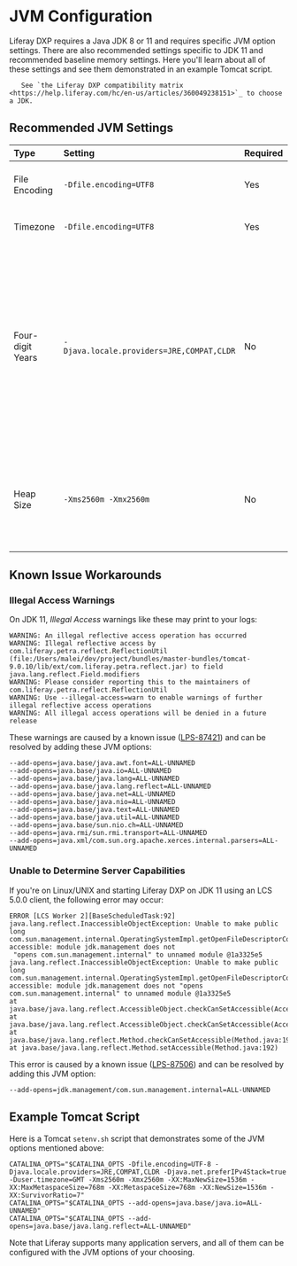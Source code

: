 # JVM Configuration

Liferay DXP requires a Java JDK 8 or 11 and requires specific JVM option settings. There are also recommended settings specific to JDK 11 and recommended baseline memory settings. Here you'll learn about all of these settings and see them demonstrated in an example Tomcat script.

```note::
   See `the Liferay DXP compatibility matrix <https://help.liferay.com/hc/en-us/articles/360049238151>`_ to choose a JDK.
```

## Recommended JVM Settings

| Type | Setting | Required | Description |
| :---------- | :------ | :------- | :---------- |
| File Encoding | `-Dfile.encoding=UTF8` | Yes | DXP requires UTF-8 file encoding to support internationalization. |
| Timezone | `-Dfile.encoding=UTF8` | Yes | DXP uses the GMT timezone for all dates. |
| Four-digit Years | `-Djava.locale.providers=JRE,COMPAT,CLDR` | No | On JDK 11, this setting displays four-digit years. Since JDK 9, the Unicode Common Locale Data Repository (CLDR) is the default locales provider. CLDR does not provide years in a four-digit format (see [LPS-87191](https://issues.liferay.com/browse/LPS-87191)). This setting works around the issue by using JDK 8's default locales provider. |
| Heap Size | `-Xms2560m -Xmx2560m` | No | The recommended maximum heap size is 2GB. Setting the minimum heap size to the maximum heap size value minimizes garbage collections. |

## Known Issue Workarounds

### Illegal Access Warnings

On JDK 11, _Illegal Access_ warnings like these may print to your logs:

```message
WARNING: An illegal reflective access operation has occurred
WARNING: Illegal reflective access by com.liferay.petra.reflect.ReflectionUtil (file:/Users/malei/dev/project/bundles/master-bundles/tomcat-9.0.10/lib/ext/com.liferay.petra.reflect.jar) to field java.lang.reflect.Field.modifiers
WARNING: Please consider reporting this to the maintainers of com.liferay.petra.reflect.ReflectionUtil
WARNING: Use --illegal-access=warn to enable warnings of further illegal reflective access operations
WARNING: All illegal access operations will be denied in a future release
```

These warnings are caused by a known issue ([LPS-87421](https://issues.liferay.com/browse/LPS-87421)) and can be resolved by adding these JVM options:

```
--add-opens=java.base/java.awt.font=ALL-UNNAMED
--add-opens=java.base/java.io=ALL-UNNAMED
--add-opens=java.base/java.lang=ALL-UNNAMED
--add-opens=java.base/java.lang.reflect=ALL-UNNAMED
--add-opens=java.base/java.net=ALL-UNNAMED
--add-opens=java.base/java.nio=ALL-UNNAMED
--add-opens=java.base/java.text=ALL-UNNAMED
--add-opens=java.base/java.util=ALL-UNNAMED
--add-opens=java.base/sun.nio.ch=ALL-UNNAMED
--add-opens=java.rmi/sun.rmi.transport=ALL-UNNAMED
--add-opens=java.xml/com.sun.org.apache.xerces.internal.parsers=ALL-UNNAMED
```

### Unable to Determine Server Capabilities

If you're on Linux/UNIX and starting Liferay DXP on JDK 11 using an LCS 5.0.0 client, the following error may occur:

```message
ERROR [LCS Worker 2][BaseScheduledTask:92] java.lang.reflect.InaccessibleObjectException: Unable to make public long com.sun.management.internal.OperatingSystemImpl.getOpenFileDescriptorCount() accessible: module jdk.management does not
 "opens com.sun.management.internal" to unnamed module @1a3325e5
java.lang.reflect.InaccessibleObjectException: Unable to make public long com.sun.management.internal.OperatingSystemImpl.getOpenFileDescriptorCount() accessible: module jdk.management does not "opens com.sun.management.internal" to unnamed module @1a3325e5
at java.base/java.lang.reflect.AccessibleObject.checkCanSetAccessible(AccessibleObject.java:
at java.base/java.lang.reflect.AccessibleObject.checkCanSetAccessible(AccessibleObject.java:
at java.base/java.lang.reflect.Method.checkCanSetAccessible(Method.java:198)
at java.base/java.lang.reflect.Method.setAccessible(Method.java:192)
```

This error is caused by a known issue ([LPS-87506](https://issues.liferay.com/browse/LPS-87506)) and can be resolved by adding this JVM option:

```properties
--add-opens=jdk.management/com.sun.management.internal=ALL-UNNAMED
```

## Example Tomcat Script

Here is a Tomcat `setenv.sh` script that demonstrates some of the JVM options mentioned above:

```properties
CATALINA_OPTS="$CATALINA_OPTS -Dfile.encoding=UTF-8 -Djava.locale.providers=JRE,COMPAT,CLDR -Djava.net.preferIPv4Stack=true -Duser.timezone=GMT -Xms2560m -Xmx2560m -XX:MaxNewSize=1536m -XX:MaxMetaspaceSize=768m -XX:MetaspaceSize=768m -XX:NewSize=1536m -XX:SurvivorRatio=7"
CATALINA_OPTS="$CATALINA_OPTS --add-opens=java.base/java.io=ALL-UNNAMED"
CATALINA_OPTS="$CATALINA_OPTS --add-opens=java.base/java.lang.reflect=ALL-UNNAMED"
```

Note that Liferay supports many application servers, and all of them can be configured with the JVM options of your choosing. 
